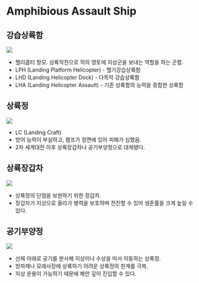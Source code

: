 # Amphibious Assault Ship

## 강습상륙함

![](https://user-images.githubusercontent.com/6410412/69496002-a9bf4780-0f10-11ea-9ac3-633709ec614d.png)

* 헬리콥터 항모. 상륙작전으로 적의 영토에 지상군을 보내는 역할을 하는 군함.
* LPH (Landing Platform Helicopter) - 헬기강습상륙함
* LHD (Landing Helicopter Dock) - 다목적 강습상륙함
* LHA (Landing Helicopter Assault) - 기존 상륙함의 능력을 종합한 상륙함

## 상륙정

![](https://user-images.githubusercontent.com/6410412/69495977-682e9c80-0f10-11ea-81aa-4fadd6481c64.png)

* LC (Landing Craft)
* 방어 능력이 부실하고, 램프가 정면에 있어 피해가 심했음.
* 2차 세계대전 이후 상륙장갑차나 공기부양정으로 대체됐다.

## 상륙장갑차

![](https://user-images.githubusercontent.com/6410412/69496167-8f866900-0f12-11ea-9b77-12209f2e05f1.png)

* 상륙정의 단점을 보완하기 위한 장갑차.
* 장갑차가 지상으로 올라가 병력을 보호하며 전진할 수 있어 생존률을 크게 높일 수 있다.

## 공기부양정

![](https://user-images.githubusercontent.com/6410412/69496082-7335fc80-0f11-11ea-9124-5acb9e3075a8.png)

* 선체 아래로 공기를 분사해 지상이나 수상을 떠서 이동하는 상륙정.
* 방파제나 모래사장에 상륙하기 어려운 상륙정의 한계를 극복.
* 지상 운용이 가능하기 때문에 해안 깊이 진입할 수 있다.
